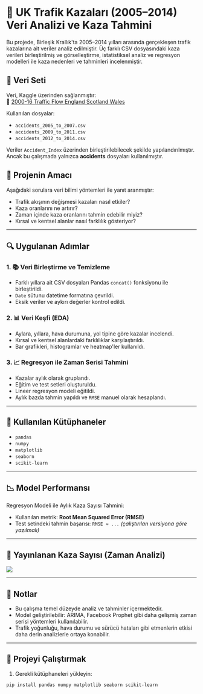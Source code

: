 # 🚗 UK Trafik Kazaları (2005–2014) Veri Analizi ve Kaza Tahmini

Bu projede, Birleşik Krallık'ta 2005–2014 yılları arasında gerçekleşen trafik kazalarına ait veriler analiz edilmiştir. Üç farklı CSV dosyasındaki kaza verileri birleştirilmiş ve görselleştirme, istatistiksel analiz ve regresyon modelleri ile kaza nedenleri ve tahminleri incelenmiştir.

## 📁 Veri Seti
Veri, Kaggle üzerinden sağlanmıştır:  
🔗 [2000-16 Traffic Flow England Scotland Wales](https://www.kaggle.com/daveianhickey/2000-16-traffic-flow-england-scotland-wales)

Kullanılan dosyalar:
- `accidents_2005_to_2007.csv`
- `accidents_2009_to_2011.csv`
- `accidents_2012_to_2014.csv`

Veriler `Accident_Index` üzerinden birleştirilebilecek şekilde yapılandırılmıştır. Ancak bu çalışmada yalnızca **accidents** dosyaları kullanılmıştır.

## 🎯 Projenin Amacı

Aşağıdaki sorulara veri bilimi yöntemleri ile yanıt aranmıştır:
- Trafik akışının değişmesi kazaları nasıl etkiler?
- Kaza oranlarını ne artırır?
- Zaman içinde kaza oranlarını tahmin edebilir miyiz?
- Kırsal ve kentsel alanlar nasıl farklılık gösteriyor?

---

## 🔍 Uygulanan Adımlar

### 1. 📚 Veri Birleştirme ve Temizleme
- Farklı yıllara ait CSV dosyaları Pandas `concat()` fonksiyonu ile birleştirildi.
- `Date` sütunu datetime formatına çevrildi.
- Eksik veriler ve aykırı değerler kontrol edildi.

### 2. 📊 Veri Keşfi (EDA)
- Aylara, yıllara, hava durumuna, yol tipine göre kazalar incelendi.
- Kırsal ve kentsel alanlardaki farklılıklar karşılaştırıldı.
- Bar grafikleri, histogramlar ve heatmap'ler kullanıldı.

### 3. 📈 Regresyon ile Zaman Serisi Tahmini
- Kazalar aylık olarak gruplandı.
- Eğitim ve test setleri oluşturuldu.
- Lineer regresyon modeli eğitildi.
- Aylık bazda tahmin yapıldı ve `RMSE` manuel olarak hesaplandı.

---

## 📌 Kullanılan Kütüphaneler

- `pandas`
- `numpy`
- `matplotlib`
- `seaborn`
- `scikit-learn`

---

## 📉 Model Performansı

Regresyon Modeli ile Aylık Kaza Sayısı Tahmini:

- Kullanılan metrik: **Root Mean Squared Error (RMSE)**
- Test setindeki tahmin başarısı: `RMSE ≈ ...` *(çalıştırılan versiyona göre yazılmalı)*

---

## 📅 Yayınlanan Kaza Sayısı (Zaman Analizi)

![](gorsel_gelirse_eklenebilir.png)

---

## 📝 Notlar

- Bu çalışma temel düzeyde analiz ve tahminler içermektedir.
- Model geliştirilebilir: ARIMA, Facebook Prophet gibi daha gelişmiş zaman serisi yöntemleri kullanılabilir.
- Trafik yoğunluğu, hava durumu ve sürücü hataları gibi etmenlerin etkisi daha derin analizlerle ortaya konabilir.

---

## 📂 Projeyi Çalıştırmak

1. Gerekli kütüphaneleri yükleyin:
```bash
pip install pandas numpy matplotlib seaborn scikit-learn
